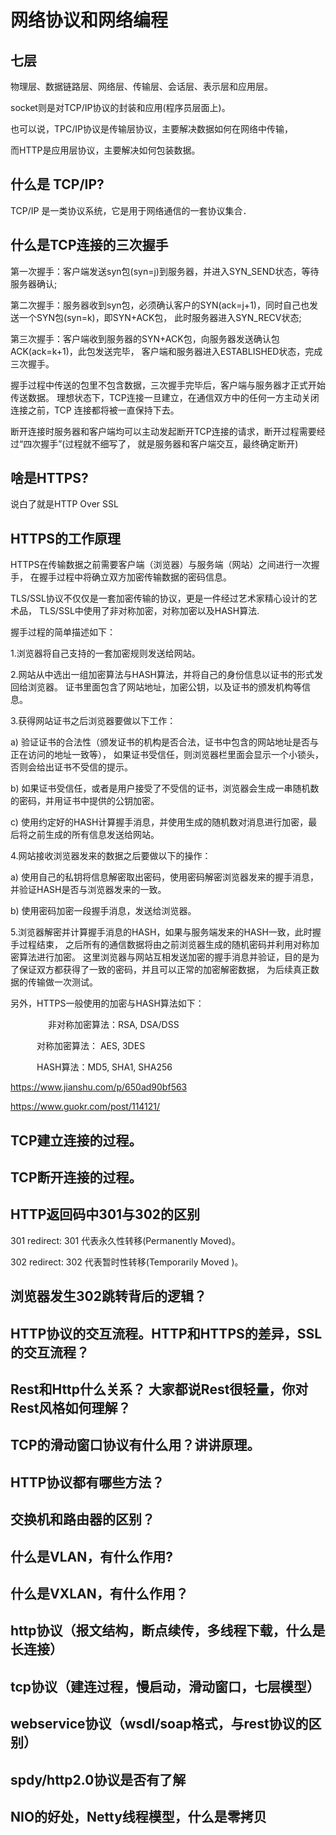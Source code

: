 
# 网络协议和网络编程



##  七层

物理层、数据链路层、网络层、传输层、会话层、表示层和应用层。


socket则是对TCP/IP协议的封装和应用(程序员层面上)。

也可以说，TPC/IP协议是传输层协议，主要解决数据如何在网络中传输，

而HTTP是应用层协议，主要解决如何包装数据。


## 什么是 TCP/IP?
TCP/IP 是一类协议系统，它是用于网络通信的一套协议集合．
   
## 什么是TCP连接的三次握手

第一次握手：客户端发送syn包(syn=j)到服务器，并进入SYN_SEND状态，等待服务器确认;

第二次握手：服务器收到syn包，必须确认客户的SYN(ack=j+1)，同时自己也发送一个SYN包(syn=k)，即SYN+ACK包，
此时服务器进入SYN_RECV状态;

第三次握手：客户端收到服务器的SYN+ACK包，向服务器发送确认包ACK(ack=k+1)，此包发送完毕，
客户端和服务器进入ESTABLISHED状态，完成三次握手。


握手过程中传送的包里不包含数据，三次握手完毕后，客户端与服务器才正式开始传送数据。
理想状态下，TCP连接一旦建立，在通信双方中的任何一方主动关闭连接之前，TCP 连接都将被一直保持下去。

断开连接时服务器和客户端均可以主动发起断开TCP连接的请求，断开过程需要经过“四次握手”(过程就不细写了，
就是服务器和客户端交互，最终确定断开)


## 啥是HTTPS? 

说白了就是HTTP Over SSL

## HTTPS的工作原理

HTTPS在传输数据之前需要客户端（浏览器）与服务端（网站）之间进行一次握手，
在握手过程中将确立双方加密传输数据的密码信息。

TLS/SSL协议不仅仅是一套加密传输的协议，更是一件经过艺术家精心设计的艺术品，
TLS/SSL中使用了非对称加密，对称加密以及HASH算法.

握手过程的简单描述如下：

1.浏览器将自己支持的一套加密规则发送给网站。

2.网站从中选出一组加密算法与HASH算法，并将自己的身份信息以证书的形式发回给浏览器。
证书里面包含了网站地址，加密公钥，以及证书的颁发机构等信息。

3.获得网站证书之后浏览器要做以下工作：

a) 验证证书的合法性（颁发证书的机构是否合法，证书中包含的网站地址是否与正在访问的地址一致等），
如果证书受信任，则浏览器栏里面会显示一个小锁头，否则会给出证书不受信的提示。

b) 如果证书受信任，或者是用户接受了不受信的证书，浏览器会生成一串随机数的密码，并用证书中提供的公钥加密。

c) 使用约定好的HASH计算握手消息，并使用生成的随机数对消息进行加密，最后将之前生成的所有信息发送给网站。

4.网站接收浏览器发来的数据之后要做以下的操作：

a) 使用自己的私钥将信息解密取出密码，使用密码解密浏览器发来的握手消息，并验证HASH是否与浏览器发来的一致。

b) 使用密码加密一段握手消息，发送给浏览器。

5.浏览器解密并计算握手消息的HASH，如果与服务端发来的HASH一致，此时握手过程结束，
之后所有的通信数据将由之前浏览器生成的随机密码并利用对称加密算法进行加密。
这里浏览器与网站互相发送加密的握手消息并验证，目的是为了保证双方都获得了一致的密码，并且可以正常的加密解密数据，
为后续真正数据的传输做一次测试。


另外，HTTPS一般使用的加密与HASH算法如下：
 
  
   非对称加密算法：RSA, DSA/DSS

   对称加密算法： AES, 3DES

   HASH算法：MD5, SHA1, SHA256


<https://www.jianshu.com/p/650ad90bf563>

<https://www.guokr.com/post/114121/> 

## TCP建立连接的过程。

## TCP断开连接的过程。

## HTTP返回码中301与302的区别

301 redirect: 301 代表永久性转移(Permanently Moved)。

302 redirect: 302 代表暂时性转移(Temporarily Moved )。

## 浏览器发生302跳转背后的逻辑？

## HTTP协议的交互流程。HTTP和HTTPS的差异，SSL的交互流程？

## Rest和Http什么关系？ 大家都说Rest很轻量，你对Rest风格如何理解？

## TCP的滑动窗口协议有什么用？讲讲原理。

## HTTP协议都有哪些方法？

## 交换机和路由器的区别？

## 什么是VLAN，有什么作用?

## 什么是VXLAN，有什么作用？

## http协议（报文结构，断点续传，多线程下载，什么是长连接）

## tcp协议（建连过程，慢启动，滑动窗口，七层模型）

## webservice协议（wsdl/soap格式，与rest协议的区别）

## spdy/http2.0协议是否有了解

## NIO的好处，Netty线程模型，什么是零拷贝
 